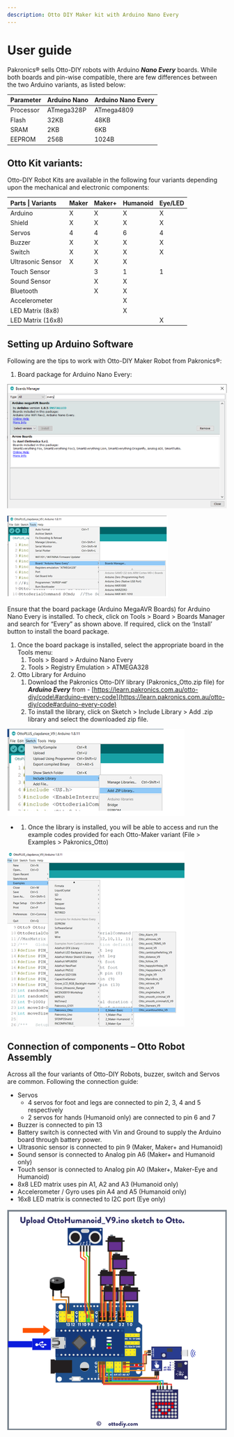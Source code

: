 ```yaml
---
description: Otto DIY Maker kit with Arduino Nano Every
---
```


# User guide



Pakronics® sells Otto-DIY robots with Arduino _**Nano Every**_ boards. While both boards and pin-wise compatible, there are few differences between the two Arduino variants, as listed below:

| Parameter | Arduino Nano | Arduino Nano Every |
| :--- | :--- | :--- |
| Processor | ATmega328P | ATmega4809 |
| Flash | 32KB | 48KB |
| SRAM | 2KB | 6KB |
| EEPROM | 256B | 1024B |

## Otto Kit variants:

Otto-DIY Robot Kits are available in the following four variants depending upon the mechanical and electronic components:

| Parts \| Variants | Maker | Maker+ | Humanoid | Eye/LED |
| :--- | :--- | :--- | :--- | :--- |
| Arduino | X | X | X | X |
| Shield | X | X | X | X |
| Servos | 4 | 4 | 6 | 4 |
| Buzzer | X | X | X | X |
| Switch | X | X | X | X |
| Ultrasonic Sensor | X | X | X |  |
| Touch Sensor |  | 3 | 1 | 1 |
| Sound Sensor |  | X | X |  |
| Bluetooth |  | X | X |  |
| Accelerometer |  |  | X |  |
| LED Matrix \(8x8\) |  |  | X |  |
| LED Matrix \(16x8\) |  |  |  | X |

## Setting up Arduino Software

Following are the tips to work with Otto-DIY Maker Robot from Pakronics®:

1. Board package for Arduino Nano Every:

 

![Add board package for Arduino Nano every](../.gitbook/assets/1%20%2819%29.png)

![Select Tool&amp;gt;Board&amp;gt;Arduino Nano Every](../.gitbook/assets/every.png)

Ensure that the board package \(Arduino MegaAVR Boards\) for Arduino Nano Every is installed. To check, click on Tools &gt; Board &gt; Boards Manager and search for “Every” as shown above. If required, click on the ‘Install’ button to install the board package.

1. Once the board package is installed, select the appropriate board in the Tools menu:
   1. Tools &gt; Board &gt; Arduino Nano Every
   2. Tools &gt; Registry Emulation &gt; ATMEGA328
2. Otto Library for Arduino
   1. Download the Pakronics Otto-DIY library \(Pakronics\_Otto.zip file\) for _**Arduino Every**_ from - [https://learn.pakronics.com.au/otto-diy/code\#arduino-every-code](https://learn.pakronics.com.au/otto-diy/code#arduino-every-code)
   2. To install the library, click on Sketch &gt; Include Library &gt; Add .zip library and select the downloaded zip file.

![Add Pakronics library from the Code](../.gitbook/assets/every-lib.png)

* 1. Once the library is installed, you will be able to access and run the example codes provided for each Otto-Maker variant \(File &gt; Examples &gt; Pakronics\_Otto\)

![Pakronics OTTO library](../.gitbook/assets/every-lib2.png)

## Connection of components – Otto Robot Assembly

Across all the four variants of Otto-DIY Robots, buzzer, switch and Servos are common. Following the connection guide:

* Servos
  * 4 servos for foot and legs are connected to pin 2, 3, 4 and 5 respectively
  * 2 servos for hands \(Humanoid only\) are connected to pin 6 and 7
* Buzzer is connected to pin 13
* Battery switch is connected with Vin and Ground to supply the Arduino board through battery power.
* Ultrasonic sensor is connected to pin 9 \(Maker, Maker+ and Humanoid\)
* Sound sensor is connected to Analog pin A6 \(Maker+ and Humanoid only\)
* Touch sensor is connected to Analog pin A0 \(Maker+, Maker-Eye and Humanoid\)
* 8x8 LED matrix uses pin A1, A2 and A3 \(Humanoid only\)
* Accelerometer / Gyro uses pin A4 and A5 \(Humanoid only\)
* 16x8 LED matrix is connected to I2C port \(Eye only\)

![](../.gitbook/assets/4%20%2816%29.png)

